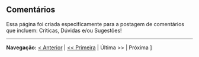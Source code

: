 ## Comentários ##

Essa página foi criada especifícamente para a postagem de comentários que incluem: Críticas, Dúvidas e/ou Sugestões!







---

**Navegação:** [< Anterior](Sockets.md) | [<< Primeira](Home.md) | Última >> | Próxima ]